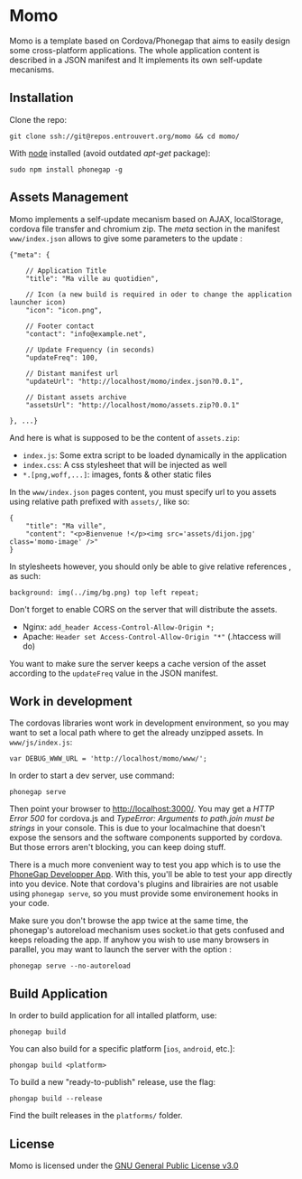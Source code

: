 # Momo

Momo is a template based on Cordova/Phonegap that aims to easily design some
cross-platform applications. The whole application content is described in a
JSON manifest and It implements its own self-update mecanisms.

## Installation

Clone the repo:

    git clone ssh://git@repos.entrouvert.org/momo && cd momo/

With [node](http://nodejs.org/) installed (avoid outdated *apt-get* package):

    sudo npm install phonegap -g

## Assets Management

Momo implements a self-update mecanism based on AJAX, localStorage, cordova
file transfer and chromium zip. The *meta* section in the manifest
`www/index.json` allows to give some parameters to the update :

    {"meta": {

        // Application Title
        "title": "Ma ville au quotidien",

        // Icon (a new build is required in oder to change the application launcher icon)
        "icon": "icon.png",

        // Footer contact
        "contact": "info@example.net",

        // Update Frequency (in seconds)
        "updateFreq": 100,                                    

        // Distant manifest url
        "updateUrl": "http://localhost/momo/index.json?0.0.1",

        // Distant assets archive
        "assetsUrl": "http://localhost/momo/assets.zip?0.0.1"

    }, ...}

And here is what is supposed to be the content of `assets.zip`:

- `index.js`: Some extra script to be loaded dynamically in the application
- `index.css`: A css stylesheet that will be injected as well
- `*.[png,woff,...]`: images, fonts & other static files

In the `www/index.json` pages content, you must specify url to you assets using
relative path prefixed with `assets/`, like so:

    {
        "title": "Ma ville",
        "content": "<p>Bienvenue !</p><img src='assets/dijon.jpg' class='momo-image' />"
    }

In stylesheets however, you should only be able to give relative references , as
such:

    background: img(../img/bg.png) top left repeat;

Don't forget to enable CORS on the server that will distribute the assets.

- Nginx: `add_header Access-Control-Allow-Origin *;`
- Apache: `Header set Access-Control-Allow-Origin "*"` (.htaccess will do)

You want to make sure the server keeps a cache version of the asset according to
the `updateFreq` value in the JSON manifest.

## Work in development

The cordovas libraries wont work in development environment, so you may want to
set a local path where to get the already unzipped assets. In `www/js/index.js`:

    var DEBUG_WWW_URL = 'http://localhost/momo/www/';

In order to start a dev server, use command:

    phonegap serve

Then point your browser to [http://localhost:3000/](http://localhost:3000/). You
may get a *HTTP Error 500* for cordova.js and *TypeError: Arguments to path.join
must be strings* in your console. This is due to your localmachine that doesn't
expose the sensors and the software components supported by cordova. But those
errors aren't blocking, you can keep doing stuff.

There is a much more convenient way to test you app which is to use the
[PhoneGap Developper App](http://app.phonegap.com/). With this, you'll be able
to test your app directly into you device. Note that cordova's plugins and
librairies are not usable using `phonegap serve`, so you must provide some
environement hooks in your code.

Make sure you don't browse the app twice at the same time, the phonegap's
autoreload mechanism uses socket.io that gets confused and keeps reloading the
app. If anyhow you wish to use many browsers in parallel, you may want to
launch the server with the option :

    phonegap serve --no-autoreload

## Build Application

In order to build application for all intalled platform, use:

    phonegap build

You can also build for a specific platform [`ios`, `android`, etc.]:

    phongap build <platform>

To build a new "ready-to-publish" release, use the flag:
    
    phongap build --release

Find the built releases in the `platforms/` folder.
    
## License

Momo is licensed under the [GNU General Public License v3.0](http://www.gnu.org/) 
